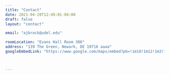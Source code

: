 ```yaml
---
title: "Contact"
date: 2021-04-28T12:49:01-04:00
draft: false
layout: "contact"

email: "ajbrock@udel.edu"

roomLocation: "Evans Hall Room 306"
address: "139 The Green, Newark, DE 19716 aaaa"
googleEmbedLink: "https://www.google.com/maps/embed?pb=!1m18!1m12!1m3!1d3070.64487299403!2d-75.75332128462634!3d39.68020237945748!2m3!1f0!2f0!3f0!3m2!1i1024!2i768!4f13.1!3m3!1m2!1s0x89c7aa2fc8419f8d%3A0x84148407eaaa0d59!2sEvans%20Hall%2C%20139%20The%20Green%20%23306%2C%20Newark%2C%20DE%2019716!5e0!3m2!1sen!2sus!4v1619648304977!5m2!1sen!2sus"



---
```



